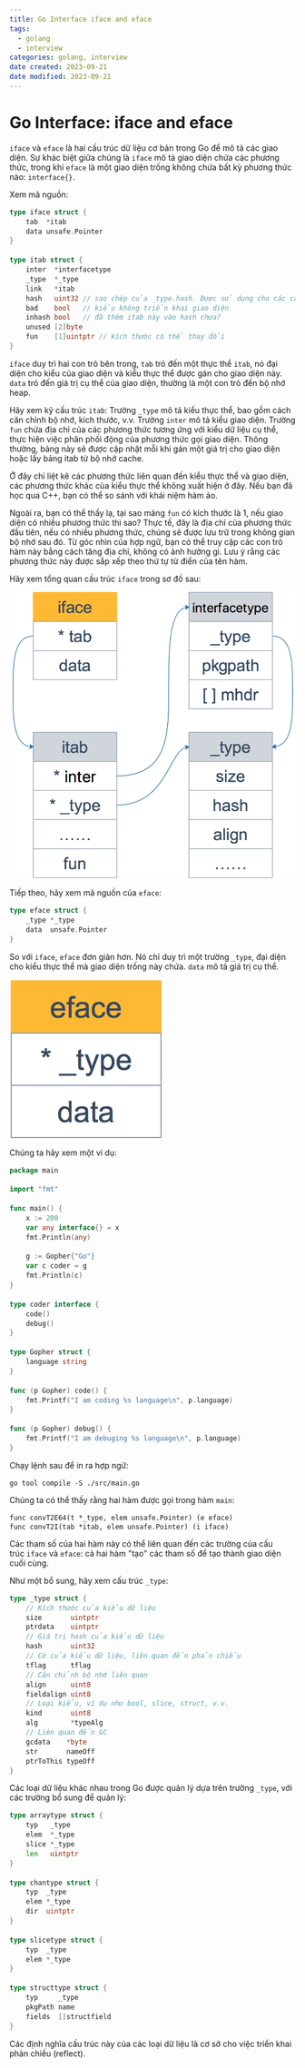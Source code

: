 ```yaml
---
title: Go Interface iface and eface
tags:
  - golang
  - interview
categories: golang, interview
date created: 2023-09-21
date modified: 2023-09-21
---
```


# Go Interface: iface and eface

`iface` và `eface` là hai cấu trúc dữ liệu cơ bản trong Go để mô tả các giao diện. Sự khác biệt giữa chúng là `iface` mô tả giao diện chứa các phương thức, trong khi `eface` là một giao diện trống không chứa bất kỳ phương thức nào: `interface{}`.

Xem mã nguồn:

```go
type iface struct {
	tab  *itab
	data unsafe.Pointer
}

type itab struct {
	inter  *interfacetype
	_type  *_type
	link   *itab
	hash   uint32 // sao chép của _type.hash. Được sử dụng cho các câu lệnh switch kiểu.
	bad    bool   // kiểu không triển khai giao diện
	inhash bool   // đã thêm itab này vào hash chưa?
	unused [2]byte
	fun    [1]uintptr // kích thước có thể thay đổi
}
```

`iface` duy trì hai con trỏ bên trong, `tab` trỏ đến một thực thể `itab`, nó đại diện cho kiểu của giao diện và kiểu thực thể được gán cho giao diện này. `data` trỏ đến giá trị cụ thể của giao diện, thường là một con trỏ đến bộ nhớ heap.

Hãy xem kỹ cấu trúc `itab`: Trường `_type` mô tả kiểu thực thể, bao gồm cách căn chỉnh bộ nhớ, kích thước, v.v. Trường `inter` mô tả kiểu giao diện. Trường `fun` chứa địa chỉ của các phương thức tương ứng với kiểu dữ liệu cụ thể, thực hiện việc phân phối động của phương thức gọi giao diện. Thông thường, bảng này sẽ được cập nhật mỗi khi gán một giá trị cho giao diện hoặc lấy bảng itab từ bộ nhớ cache.

Ở đây chỉ liệt kê các phương thức liên quan đến kiểu thực thể và giao diện, các phương thức khác của kiểu thực thể không xuất hiện ở đây. Nếu bạn đã học qua C++, bạn có thể so sánh với khái niệm hàm ảo.

Ngoài ra, bạn có thể thấy lạ, tại sao mảng `fun` có kích thước là 1, nếu giao diện có nhiều phương thức thì sao? Thực tế, đây là địa chỉ của phương thức đầu tiên, nếu có nhiều phương thức, chúng sẽ được lưu trữ trong không gian bộ nhớ sau đó. Từ góc nhìn của hợp ngữ, bạn có thể truy cập các con trỏ hàm này bằng cách tăng địa chỉ, không có ảnh hưởng gì. Lưu ý rằng các phương thức này được sắp xếp theo thứ tự từ điển của tên hàm.

Hãy xem tổng quan cấu trúc `iface` trong sơ đồ sau:

![interface0.png](https://raw.githubusercontent.com/vanhung4499/images/master/snap/interface0.png)

Tiếp theo, hãy xem mã nguồn của `eface`:

```go
type eface struct {
    _type *_type
    data  unsafe.Pointer
}
```

So với `iface`, `eface` đơn giản hơn. Nó chỉ duy trì một trường `_type`, đại diện cho kiểu thực thể mà giao diện trống này chứa. `data` mô tả giá trị cụ thể.

![interface1.png](https://raw.githubusercontent.com/vanhung4499/images/master/snap/interface1.png)

Chúng ta hãy xem một ví dụ:

```go
package main

import "fmt"

func main() {
	x := 200
	var any interface{} = x
	fmt.Println(any)

	g := Gopher{"Go"}
	var c coder = g
	fmt.Println(c)
}

type coder interface {
	code()
	debug()
}

type Gopher struct {
	language string
}

func (p Gopher) code() {
	fmt.Printf("I am coding %s language\n", p.language)
}

func (p Gopher) debug() {
	fmt.Printf("I am debuging %s language\n", p.language)
}
```

Chạy lệnh sau để in ra hợp ngữ:

```shell
go tool compile -S ./src/main.go
```

Chúng ta có thể thấy rằng hai hàm được gọi trong hàm `main`:

```shell
func convT2E64(t *_type, elem unsafe.Pointer) (e eface)
func convT2I(tab *itab, elem unsafe.Pointer) (i iface)
```

Các tham số của hai hàm này có thể liên quan đến các trường của cấu trúc `iface` và `eface`: cả hai hàm "tạo" các tham số để tạo thành giao diện cuối cùng.

Như một bổ sung, hãy xem cấu trúc `_type`:

```go
type _type struct {
    // Kích thước của kiểu dữ liệu
	size       uintptr
    ptrdata    uintptr
    // Giá trị hash của kiểu dữ liệu
    hash       uint32
    // Cờ của kiểu dữ liệu, liên quan đến phản chiếu
    tflag      tflag
    // Căn chỉnh bộ nhớ liên quan
    align      uint8
    fieldalign uint8
    // Loại kiểu, ví dụ như bool, slice, struct, v.v.
	kind       uint8
	alg        *typeAlg
	// Liên quan đến GC
	gcdata    *byte
	str       nameOff
	ptrToThis typeOff
}
```

Các loại dữ liệu khác nhau trong Go được quản lý dựa trên trường `_type`, với các trường bổ sung để quản lý:

```go
type arraytype struct {
	typ   _type
	elem  *_type
	slice *_type
	len   uintptr
}

type chantype struct {
	typ  _type
	elem *_type
	dir  uintptr
}

type slicetype struct {
	typ  _type
	elem *_type
}

type structtype struct {
	typ     _type
	pkgPath name
	fields  []structfield
}
```

Các định nghĩa cấu trúc này của các loại dữ liệu là cơ sở cho việc triển khai phản chiếu (reflect).
